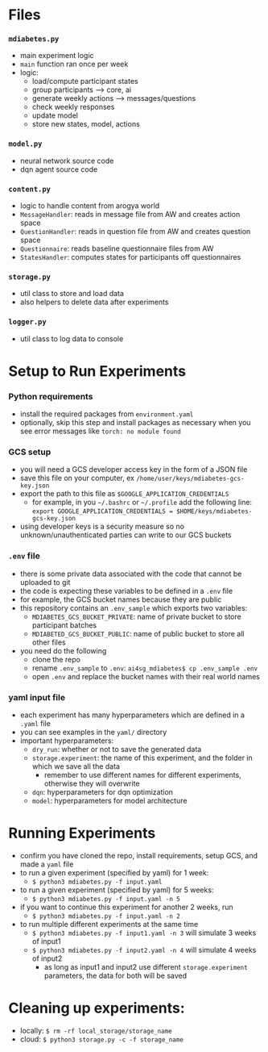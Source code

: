 # Files

### `mdiabetes.py`
- main experiment logic
- `main` function ran once per week
- logic:
    - load/compute participant states
    - group participants --> core, ai
    - generate weekly actions --> messages/questions
    - check weekly responses
    - update model
    - store new states, model, actions

### `model.py`
- neural network source code
- dqn agent source code

### `content.py`
- logic to handle content from arogya world
- `MessageHandler`: reads in message file from AW and creates action space
- `QuestionHandler`: reads in question file from AW and creates question space
- `Questionnaire`: reads baseline questionnaire files from AW
- `StatesHandler`: computes states for participants off questionnaires

### `storage.py`
- util class to store and load data
- also helpers to delete data after experiments 

### `logger.py`
- util class to log data to console

# Setup to Run Experiments

### Python requirements
- install the required packages from `environment.yaml`
- optionally, skip this step and install packages as necessary when you see error messages like `torch: no module found`

### GCS setup
- you will need a GCS developer access key in the form of a JSON file
- save this file on your computer, ex `/home/user/keys/mdiabetes-gcs-key.json`
- export the path to this file as `$GOOGLE_APPLICATION_CREDENTIALS`
    - for example, in you `~/.bashrc` or `~/.profile` add the following line:
        `export GOOGLE_APPLICATION_CREDENTIALS = $HOME/keys/mdiabetes-gcs-key.json`
- using developer keys is a security measure so no unknown/unauthenticated parties can write to our GCS buckets

### `.env` file
- there is some private data associated with the code that cannot be uploaded to git
- the code is expecting these variables to be defined in a `.env` file
- for example, the GCS bucket names because they are public
- this repository contains an `.env_sample` which exports two variables:
    - `MDIABETES_GCS_BUCKET_PRIVATE`: name of private bucket to store participant batches 
    - `MDIABETED_GCS_BUCKET_PUBLIC`: name of public bucket to store all other files
- you need do the following
    - clone the repo
    - rename `.env_sample` to `.env`: `ai4sg_mdiabetes$ cp .env_sample .env`
    - open `.env` and replace the bucket names with their real world names

### yaml input file
- each experiment has many hyperparameters which are defined in a `.yaml` file
- you can see examples in the `yaml/` directory
- important hyperparameters:
    - `dry_run`: whether or not to save the generated data
    - `storage.experiment`: the name of this experiment, and the folder in which we save all the data
        - remember to use different names for different experiments, otherwise they will overwrite
    - `dqn`: hyperparameters for dqn optimization
    - `model`: hyperparameters for model architecture

# Running Experiments
- confirm you have cloned the repo, install requirements, setup GCS, and made a `yaml` file
- to run a given experiment (specified by yaml) for 1 week:
    - `$ python3 mdiabetes.py -f input.yaml`
- to run a given experiment (specified by yaml) for 5 weeks:
    - `$ python3 mdiabetes.py -f input.yaml -n 5`
- if you want to continue this experiment for another 2 weeks, run
    - `$ python3 mdiabetes.py -f input.yaml -n 2`
- to run multiple different experiments at the same time
    - `$ python3 mdiabetes.py -f input1.yaml -n 3` will simulate 3 weeks of input1
    - `$ python3 mdiabetes.py -f input2.yaml -n 4` will simulate 4 weeks of input2
        - as long as input1 and input2 use different `storage.experiment` parameters, the
        data for both will be saved 

# Cleaning up experiments:
- locally: `$ rm -rf local_storage/storage_name`
- cloud: `$ python3 storage.py -c -f storage_name`
